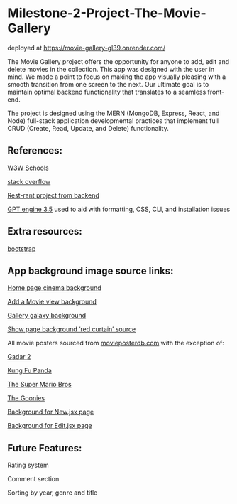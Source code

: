 # Milestone-2-Project-The-Movie-Gallery
deployed at https://movie-gallery-gl39.onrender.com/

The Movie Gallery project offers the opportunity for anyone to add, edit and delete movies in the collection.
This app was designed with the user in mind. We made a point to focus on making the app visually pleasing 
with a smooth transition from one screen to the next. Our ultimate goal is to maintain optimal backend functionality that translates to a seamless front-end. 

The project is designed using the MERN (MongoDB, Express, React, and Node) full-stack application developmental practices that implement full
CRUD (Create, Read, Update, and Delete) functionality.

## References:

[W3W Schools](https://www.w3schools.com)

[stack overflow](https://stackoverflow.com/)

[Rest-rant project from backend](https://github.com/michaelangelesz/project-REST-rant)

[GPT engine 3.5](chat.openai.com)
used to aid with formatting, CSS, CLI, and installation issues

## Extra resources:

[bootstrap](https://www.bootstrapcdn.com/)

## App background image source links:

[Home page cinema background](https://www.flickr.com/photos/sharkypics/50243040877/)

[Add a Movie view background](https://www.freepik.com/free-photo/movie-background-collage_33752481.htm#query=film%20background&position=8&from_view=keyword&track=ais)

[Gallery galaxy background](https://www.pexels.com/photo/milky-way-photography-2312040/)

[Show page background ‘red curtain’ source](https://www.npr.org/2023/03/09/1160731547/spelling-bee-high-school-theater)

All movie posters sourced from [movieposterdb.com](https://www.movieposterdb.com/) with the exception of:

[Gadar 2](https://www.imdb.com/title/tt15441054/)

[Kung Fu Panda](https://www.amazon.com/Kung-Panda-Widescreen-Jack-Black/dp/B001ECQ75A)

[The Super Mario Bros](https://www.thesupermariobros.movie/character-gallery/)  

[The Goonies](https://xl.moviepxl_59113_cad39c9e.jpgosterdb.com/05_09/1985/0089218/xl_51014_0089218_1e6b1771.jpg?v=2023-09-16%2011:48:49)

[Background for New.jsx page](https://img.freepik.com/free-photo/movie-background-collage_23-2149876028.jpg?size=626&ext=jpg&ga=GA1.1.1929040866.1695618859&semt=ais)

[Background for Edit.jsx page](https://img.freepik.com/premium-photo/film-projector-film-director-s-chair-dark-place-3d-rendering_651547-474.jpg?size=626&ext=jpg&ga=GA1.1.1929040866.1695618859&semt=ais)

## Future Features:

Rating system

Comment section

Sorting by year, genre and title
